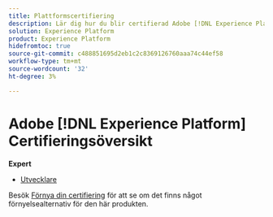 ```yaml
---
title: Plattformscertifiering
description: Lär dig hur du blir certifierad Adobe [!DNL Experience Platform] Expert.
solution: Experience Platform
product: Experience Platform
hidefromtoc: true
source-git-commit: c488851695d2eb1c2c8369126760aaa74c44ef58
workflow-type: tm+mt
source-wordcount: '32'
ht-degree: 3%

---
```


# Adobe [!DNL Experience Platform] Certifieringsöversikt

**Expert**

* [Utvecklare](/help/certifications/aep/aep-e-foundations.md) <!--AD0-E601-->

Besök [Förnya din certifiering](/help/certifications/renew.md) för att se om det finns något förnyelsealternativ för den här produkten.
